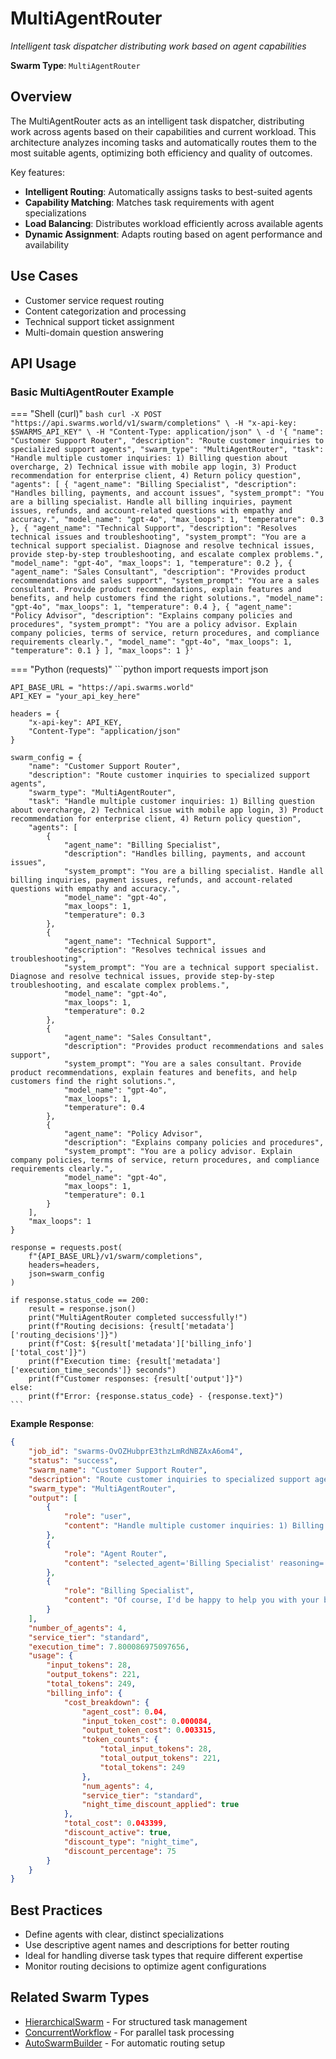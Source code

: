 # MultiAgentRouter

*Intelligent task dispatcher distributing work based on agent capabilities*

**Swarm Type**: `MultiAgentRouter`

## Overview

The MultiAgentRouter acts as an intelligent task dispatcher, distributing work across agents based on their capabilities and current workload. This architecture analyzes incoming tasks and automatically routes them to the most suitable agents, optimizing both efficiency and quality of outcomes.

Key features:
- **Intelligent Routing**: Automatically assigns tasks to best-suited agents
- **Capability Matching**: Matches task requirements with agent specializations
- **Load Balancing**: Distributes workload efficiently across available agents
- **Dynamic Assignment**: Adapts routing based on agent performance and availability

## Use Cases

- Customer service request routing
- Content categorization and processing
- Technical support ticket assignment
- Multi-domain question answering

## API Usage

### Basic MultiAgentRouter Example

=== "Shell (curl)"
    ```bash
    curl -X POST "https://api.swarms.world/v1/swarm/completions" \
      -H "x-api-key: $SWARMS_API_KEY" \
      -H "Content-Type: application/json" \
      -d '{
        "name": "Customer Support Router",
        "description": "Route customer inquiries to specialized support agents",
        "swarm_type": "MultiAgentRouter",
        "task": "Handle multiple customer inquiries: 1) Billing question about overcharge, 2) Technical issue with mobile app login, 3) Product recommendation for enterprise client, 4) Return policy question",
        "agents": [
          {
            "agent_name": "Billing Specialist",
            "description": "Handles billing, payments, and account issues",
            "system_prompt": "You are a billing specialist. Handle all billing inquiries, payment issues, refunds, and account-related questions with empathy and accuracy.",
            "model_name": "gpt-4o",
            "max_loops": 1,
            "temperature": 0.3
          },
          {
            "agent_name": "Technical Support",
            "description": "Resolves technical issues and troubleshooting",
            "system_prompt": "You are a technical support specialist. Diagnose and resolve technical issues, provide step-by-step troubleshooting, and escalate complex problems.",
            "model_name": "gpt-4o",
            "max_loops": 1,
            "temperature": 0.2
          },
          {
            "agent_name": "Sales Consultant",
            "description": "Provides product recommendations and sales support",
            "system_prompt": "You are a sales consultant. Provide product recommendations, explain features and benefits, and help customers find the right solutions.",
            "model_name": "gpt-4o",
            "max_loops": 1,
            "temperature": 0.4
          },
          {
            "agent_name": "Policy Advisor",
            "description": "Explains company policies and procedures",
            "system_prompt": "You are a policy advisor. Explain company policies, terms of service, return procedures, and compliance requirements clearly.",
            "model_name": "gpt-4o",
            "max_loops": 1,
            "temperature": 0.1
          }
        ],
        "max_loops": 1
      }'
    ```

=== "Python (requests)"
    ```python
    import requests
    import json

    API_BASE_URL = "https://api.swarms.world"
    API_KEY = "your_api_key_here"
    
    headers = {
        "x-api-key": API_KEY,
        "Content-Type": "application/json"
    }
    
    swarm_config = {
        "name": "Customer Support Router",
        "description": "Route customer inquiries to specialized support agents",
        "swarm_type": "MultiAgentRouter",
        "task": "Handle multiple customer inquiries: 1) Billing question about overcharge, 2) Technical issue with mobile app login, 3) Product recommendation for enterprise client, 4) Return policy question",
        "agents": [
            {
                "agent_name": "Billing Specialist",
                "description": "Handles billing, payments, and account issues",
                "system_prompt": "You are a billing specialist. Handle all billing inquiries, payment issues, refunds, and account-related questions with empathy and accuracy.",
                "model_name": "gpt-4o",
                "max_loops": 1,
                "temperature": 0.3
            },
            {
                "agent_name": "Technical Support",
                "description": "Resolves technical issues and troubleshooting",
                "system_prompt": "You are a technical support specialist. Diagnose and resolve technical issues, provide step-by-step troubleshooting, and escalate complex problems.",
                "model_name": "gpt-4o",
                "max_loops": 1,
                "temperature": 0.2
            },
            {
                "agent_name": "Sales Consultant",
                "description": "Provides product recommendations and sales support",
                "system_prompt": "You are a sales consultant. Provide product recommendations, explain features and benefits, and help customers find the right solutions.",
                "model_name": "gpt-4o",
                "max_loops": 1,
                "temperature": 0.4
            },
            {
                "agent_name": "Policy Advisor",
                "description": "Explains company policies and procedures",
                "system_prompt": "You are a policy advisor. Explain company policies, terms of service, return procedures, and compliance requirements clearly.",
                "model_name": "gpt-4o",
                "max_loops": 1,
                "temperature": 0.1
            }
        ],
        "max_loops": 1
    }
    
    response = requests.post(
        f"{API_BASE_URL}/v1/swarm/completions",
        headers=headers,
        json=swarm_config
    )
    
    if response.status_code == 200:
        result = response.json()
        print("MultiAgentRouter completed successfully!")
        print(f"Routing decisions: {result['metadata']['routing_decisions']}")
        print(f"Cost: ${result['metadata']['billing_info']['total_cost']}")
        print(f"Execution time: {result['metadata']['execution_time_seconds']} seconds")
        print(f"Customer responses: {result['output']}")
    else:
        print(f"Error: {response.status_code} - {response.text}")
    ```

**Example Response**:
```json
{
    "job_id": "swarms-OvOZHubprE3thzLmRdNBZAxA6om4",
    "status": "success",
    "swarm_name": "Customer Support Router",
    "description": "Route customer inquiries to specialized support agents",
    "swarm_type": "MultiAgentRouter",
    "output": [
        {
            "role": "user",
            "content": "Handle multiple customer inquiries: 1) Billing question about overcharge, 2) Technical issue with mobile app login, 3) Product recommendation for enterprise client, 4) Return policy question"
        },
        {
            "role": "Agent Router",
            "content": "selected_agent='Billing Specialist' reasoning='The task involves multiple inquiries, but the first one is about a billing question regarding an overcharge. Billing issues often require immediate attention to ensure customer satisfaction and prevent further complications. Therefore, the Billing Specialist is the most appropriate agent to handle this task. They can address the billing question directly and potentially coordinate with other agents for the remaining inquiries.' modified_task='Billing question about overcharge'"
        },
        {
            "role": "Billing Specialist",
            "content": "Of course, I'd be happy to help you with your billing question regarding an overcharge. Could you please provide me with more details about the charge in question, such as the date it occurred and the amount? This information will help me look into your account and resolve the issue as quickly as possible."
        }
    ],
    "number_of_agents": 4,
    "service_tier": "standard",
    "execution_time": 7.800086975097656,
    "usage": {
        "input_tokens": 28,
        "output_tokens": 221,
        "total_tokens": 249,
        "billing_info": {
            "cost_breakdown": {
                "agent_cost": 0.04,
                "input_token_cost": 0.000084,
                "output_token_cost": 0.003315,
                "token_counts": {
                    "total_input_tokens": 28,
                    "total_output_tokens": 221,
                    "total_tokens": 249
                },
                "num_agents": 4,
                "service_tier": "standard",
                "night_time_discount_applied": true
            },
            "total_cost": 0.043399,
            "discount_active": true,
            "discount_type": "night_time",
            "discount_percentage": 75
        }
    }
}
```

## Best Practices

- Define agents with clear, distinct specializations
- Use descriptive agent names and descriptions for better routing
- Ideal for handling diverse task types that require different expertise
- Monitor routing decisions to optimize agent configurations

## Related Swarm Types

- [HierarchicalSwarm](hierarchical_swarm.md) - For structured task management
- [ConcurrentWorkflow](concurrent_workflow.md) - For parallel task processing
- [AutoSwarmBuilder](auto_swarm_builder.md) - For automatic routing setup